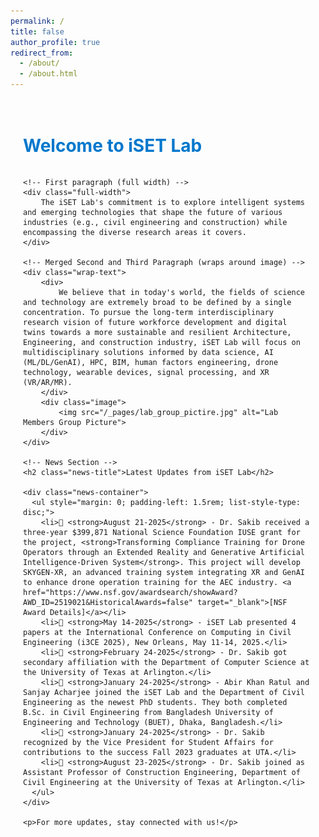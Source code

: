 ```yaml
---
permalink: /
title: false
author_profile: true
redirect_from:
  - /about/
  - /about.html
---
```


<style>
/* --- CONTAINER STYLING --- */
.container {
    max-width: 900px;
    margin: 0 auto;
    padding: 20px;
}

/* --- HEADER & NEWS TITLE STYLES WITH EFFECTS --- */
h1 {
    color: #0077cc; /* Blue color */
    font-size: 28px;
    font-weight: bold;
    /*text-shadow: 2px 2px 5px rgba(0, 119, 204, 0.3); /* Subtle glow effect */*/
    position: relative;
    display: inline-block;
    transition: all 0.3s ease-in-out;
}

h1:hover {
    color: #0055aa;
    /*text-shadow: 4px 4px 8px rgba(0, 119, 204, 0.5);*/
    transform: scale(1.05); /* Slight zoom effect */
}

/* --- NEWS TITLE WITH UNDERLINE --- */
.news-title {
    color: #0077cc;
    font-size: 24px;
    font-weight: bold;
    position: relative;
}

.news-title::after {
    content: "";
    display: block;
    width: 100%;
    height: 2px;
    background-color: #0077cc;
    margin-top: 5px;
}

/* --- FLEX CONTAINER FOR IMAGE + TEXT --- */
.wrap-text {
    display: flex;
    align-items: flex-start;
    gap: 20px; /* Space between text and image */
    text-align: justify;
}

/* --- IMAGE STYLES (DYNAMICALLY ADJUSTS TO TEXT HEIGHT) --- */
.image {
    flex: 0 0 250px; /* Keeps image width fixed */
    display: flex;
    align-items: stretch; /* Ensures image height matches text */
}

.image img {
    width: 100%;
    height: auto;
    border-radius: 5px;
    display: block;
}

/* --- PARAGRAPH STYLES --- */
.full-width {
    width: 100%;
    display: block;
    text-align: justify;
}

/* --- NEWS SECTION STYLES --- */
.news-container {
    max-height: 200px;
    overflow-y: auto;
    border: 1px solid #ddd;
    padding: 15px;
    border-radius: 5px;
    background-color: #f9f9f9;
}

/* --- RESPONSIVE LAYOUT FOR SMALL SCREENS --- */
@media (max-width: 768px) {
    .wrap-text {
        flex-direction: column;
    }

    .image {
        width: 100%;
        text-align: center;
    }
}
</style>

<div class="container">
    <h1>Welcome to iSET Lab</h1>
    
    <!-- First paragraph (full width) -->
    <div class="full-width">
        The iSET Lab's commitment is to explore intelligent systems and emerging technologies that shape the future of various industries (e.g., civil engineering and construction) while encompassing the diverse research areas it covers.
    </div>

    <!-- Merged Second and Third Paragraph (wraps around image) -->
    <div class="wrap-text">
        <div>
            We believe that in today's world, the fields of science and technology are extremely broad to be defined by a single concentration. To pursue the long-term interdisciplinary research vision of future workforce development and digital twins towards a more sustainable and resilient Architecture, Engineering, and construction industry, iSET Lab will focus on multidisciplinary solutions informed by data science, AI (ML/DL/GenAI), HPC, BIM, human factors engineering, drone technology, wearable devices, signal processing, and XR (VR/AR/MR).
        </div>
        <div class="image">
            <img src="/_pages/lab_group_pictire.jpg" alt="Lab Members Group Picture">
        </div>
    </div>

    <!-- News Section -->
    <h2 class="news-title">Latest Updates from iSET Lab</h2>
    
    <div class="news-container">
      <ul style="margin: 0; padding-left: 1.5rem; list-style-type: disc;">
        <li>📢 <strong>August 21-2025</strong> - Dr. Sakib received a three-year $399,871 National Science Foundation IUSE grant for the project, <strong>Transforming Compliance Training for Drone Operators through an Extended Reality and Generative Artificial Intelligence-Driven System</strong>. This project will develop SKYGEN-XR, an advanced training system integrating XR and GenAI to enhance drone operation training for the AEC industry. <a href="https://www.nsf.gov/awardsearch/showAward?AWD_ID=2519021&HistoricalAwards=false" target="_blank">[NSF Award Details]</a></li>
        <li>📢 <strong>May 14-2025</strong> - iSET Lab presented 4 papers at the International Conference on Computing in Civil Engineering (i3CE 2025), New Orleans, May 11-14, 2025.</li>
        <li>📢 <strong>February 24-2025</strong> - Dr. Sakib got secondary affiliation with the Department of Computer Science at the University of Texas at Arlington.</li>
        <li>📢 <strong>January 24-2025</strong> - Abir Khan Ratul and Sanjay Acharjee joined the iSET Lab and the Department of Civil Engineering as the newest PhD students. They both completed B.Sc. in Civil Engineering from Bangladesh University of Engineering and Technology (BUET), Dhaka, Bangladesh.</li>
        <li>📢 <strong>January 24-2025</strong> - Dr. Sakib recognized by the Vice President for Student Affairs for contributions to the success Fall 2023 graduates at UTA.</li>
        <li>📢 <strong>August 23-2025</strong> - Dr. Sakib joined as Assistant Professor of Construction Engineering, Department of Civil Engineering at the University of Texas at Arlington.</li>
      </ul>
    </div>

    <p>For more updates, stay connected with us!</p>
</div>

